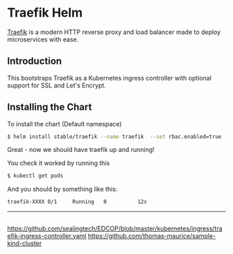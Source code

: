# Traefik Helm
[Traefik](https://traefik.io/) is a modern HTTP reverse proxy and load balancer made to deploy
microservices with ease.

## Introduction

This bootstraps Traefik as a Kubernetes ingress controller with optional support for SSL and
Let's Encrypt.

## Installing the Chart

To install the chart (Default namespace)

```bash
$ helm install stable/traefik --name traefik  --set rbac.enabled=true --set kubernetes.ingressClass=traefik
```

Great - now we should have traefik up and running! 

You check it worked by running this

```bash
$ kubectl get pods
```

And you should by something like this:
```bash
traefik-XXXX 0/1     Running   0          12s
```

---
[//]: #URLs

   [helm]: <https://helm.sh/>

##
https://github.com/sealingtech/EDCOP/blob/master/kubernetes/ingress/traefik-ingress-controller.yaml
https://github.com/thomas-maurice/sample-kind-cluster